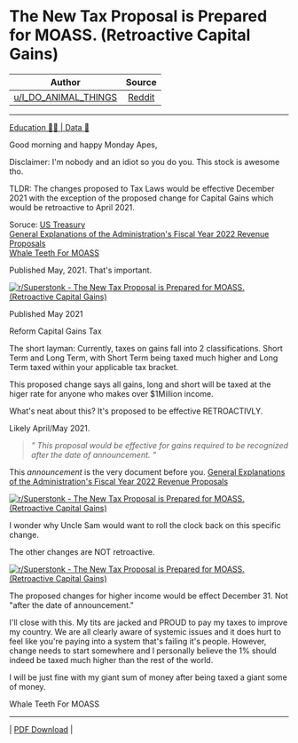 The New Tax Proposal is Prepared for MOASS. (Retroactive Capital Gains)
=======================================================================

| Author       | Source       | 
| :-------------: |:-------------:|
|  [u/I_DO_ANIMAL_THINGS](https://www.reddit.com/user/I_DO_ANIMAL_THINGS/) | [Reddit](https://www.reddit.com/r/Superstonk/comments/p5hr5d/the_new_tax_proposal_is_prepared_for_moass/) | 

---

[Education 👨‍🏫 | Data 🔢](https://www.reddit.com/r/Superstonk/search?q=flair_name%3A%22Education%20%F0%9F%91%A8%E2%80%8D%F0%9F%8F%AB%20%7C%20Data%20%F0%9F%94%A2%22&restrict_sr=1)

Good morning and happy Monday Apes,

Disclaimer: I'm nobody and an idiot so you do you. This stock is awesome tho.

TLDR: The changes proposed to Tax Laws would be effective December 2021 with the exception of the proposed change for Capital Gains which would be retroactive to April 2021.

Soruce: [US Treasury](https://home.treasury.gov/policy-issues/tax-policy)\
[General Explanations of the Administration's Fiscal Year 2022 Revenue Proposals](https://home.treasury.gov/system/files/131/General-Explanations-FY2022.pdf)\
[Whale Teeth For MOASS](https://www.reddit.com/r/Superstonk/comments/p3q1ka/whale_teeth_killed_the_dinosaurs/?utm_source=share&utm_medium=web2x&context=3)

Published May, 2021. That's important.

[![r/Superstonk - The New Tax Proposal is Prepared for MOASS. (Retroactive Capital Gains)](https://preview.redd.it/diwjeoawdqh71.jpg?width=548&format=pjpg&auto=webp&s=40e8867025ac9aa70b49542be69ba80db51ef6e1)](https://preview.redd.it/diwjeoawdqh71.jpg?width=548&format=pjpg&auto=webp&s=40e8867025ac9aa70b49542be69ba80db51ef6e1)

Published May 2021

Reform Capital Gains Tax

The short layman: Currently, taxes on gains fall into 2 classifications. Short Term and Long Term, with Short Term being taxed much higher and Long Term taxed within your applicable tax bracket.

This proposed change says all gains, long and short will be taxed at the higer rate for anyone who makes over $1Million income.

What's neat about this? It's proposed to be effective RETROACTIVLY.

Likely April/May 2021.

> *" This proposal would be effective for gains required to be recognized after the date of announcement. "*

This *announcement* is the very document before you. [General Explanations of the Administration's Fiscal Year 2022 Revenue Proposals](https://home.treasury.gov/system/files/131/General-Explanations-FY2022.pdf)

[![r/Superstonk - The New Tax Proposal is Prepared for MOASS. (Retroactive Capital Gains)](https://preview.redd.it/63bipoc8eqh71.jpg?width=559&format=pjpg&auto=webp&s=080bd9c68e5a74be31da38d7fa9abfe4cd5154d7)](https://preview.redd.it/63bipoc8eqh71.jpg?width=559&format=pjpg&auto=webp&s=080bd9c68e5a74be31da38d7fa9abfe4cd5154d7)

I wonder why Uncle Sam would want to roll the clock back on this specific change.

The other changes are NOT retroactive.

[![r/Superstonk - The New Tax Proposal is Prepared for MOASS. (Retroactive Capital Gains)](https://preview.redd.it/jnjn2f0bgqh71.jpg?width=517&format=pjpg&auto=webp&s=386befc0c66aef75107dd5514e73cbed68e845bb)](https://preview.redd.it/jnjn2f0bgqh71.jpg?width=517&format=pjpg&auto=webp&s=386befc0c66aef75107dd5514e73cbed68e845bb)

The proposed changes for higher income would be effect December 31. Not "after the date of announcement."

I'll close with this. My tits are jacked and PROUD to pay my taxes to improve my country. We are all clearly aware of systemic issues and it does hurt to feel like you're paying into a system that's failing it's people. However, change needs to start somewhere and I personally believe the 1% should indeed be taxed much higher than the rest of the world.

I will be just fine with my giant sum of money after being taxed a giant some of money.

Whale Teeth For MOASS

---

| [PDF Download]() |
